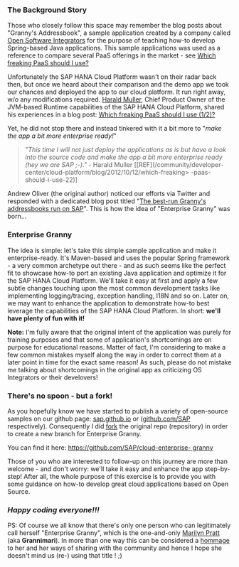 ### The Background Story

Those who closely follow this space may remember the blog posts about
"Granny's Addressbook", a sample application created by a company called [Open
Software Integrators](http://www.osintegrators.com/about) for the purpose of
teaching how-to develop Spring-based Java applications. This sample
applications was used as a reference to compare several PaaS offerings in the
market - see [Which freaking PaaS should I use?](http://www.infoworld.com/d/cloud-computing/which-freaking-paas-should-i-use-204189)

Unfortunately the SAP HANA Cloud Platform wasn't on their radar back then, but
once we heard about their comparison and the demo app we took our chances and
deployed the app to our cloud platform. It run right away, w/o any
modifications required. [Harald Muller](https://scn.sap.com/people/harald.mueller), Chief Product
Owner of the JVM-based Runtime capabilities of the SAP HANA Cloud Platform,
shared his experiences in a blog post: [Which freaking PaaS should I use
(1/2)?](http://scn.sap.com/community/developer-center/cloud-platform/blog/2012/10/10/which-freaking-paas-should-i-use-12)

Yet, he did not stop there and instead tinkered with it a bit more to "_make
the app a bit more enterprise ready!_"

    
>    _"This time I will not just deploy the applications as is but have a look into the  source code and make the app a bit more enterprise ready (hey we are SAP ;-)."_ - Harald Muller [[REF](/community/developer-center/cloud-platform/blog/2012/10/12/which-freaking> -paas-should-i-use-22)]
    
    
Andrew Oliver (the original author) noticed our efforts via Twitter and
responded with a dedicated blog post titled "[The best-run Granny's
addressbooks run on SAP](http://osintegrators.com/SAPknowsGranny)". This is
how the idea of "Enterprise Granny" was born...

### Enterprise Granny

The idea is simple: let's take this simple sample application and make it
enterprise-ready. It's Maven-based and uses the popular Spring framework - a
very common archetype out there - and as such seems like the perfect fit to
showcase how-to port an existing Java application and optimize it for the SAP
HANA Cloud Platform. We'll take it easy at first and apply a few subtle
changes touching upon the most common development tasks like implementing
logging/tracing, exception handling, I18N and so on. Later on, we may want to
enhance the application to demonstrate how-to best leverage the capabilities
of the SAP HANA Cloud Platform. In short: **we'll have plenty of fun with it!**

**Note:** I'm fully aware that the original intent of the application was purely for training purposes and that some of application's shortcomings are on purpose for educational reasons. Matter of fact, I'm considering to make a few common mistakes myself along the way in order to correct them at a later point in time for the exact same reason! As such, please do not mistake me talking about shortcomings in the original app as criticizing OS Integrators or their develovers!

###

### There's no spoon - but a fork!

As you hopefully know we have started to publish a variety of open-source
samples on our github page: [sap.github.io](http://sap.github.io/) or
([github.com/SAP](https://github.com/SAP/) respectively). Consequently I did
[fork](http://en.wikipedia.org/wiki/Fork_(software_development)) the original
repo (repository) in order to create a new branch for Enterprise Granny.

You can find it here: [https://github.com/SAP/cloud-enterprise-
granny](https://github.com/SAP/cloud-enterprise-granny)

Those of you who are interested to follow-up on this journey are more than
welcome - and don't worry: we'll take it easy and enhance the app step-by-
step! After all, the whole purpose of this exercise is to provide you with
some guidance on how-to develop great cloud applications based on Open Source.


### _Happy coding everyone!!!_

PS: Of course we all know that there's only one person who can legitimately
call herself "Enterprise Granny", which is the one-and-only [Marilyn
Pratt](http://scn.sap.com/people/marilyn.pratt) (aka **Grannimari**). In more than one way this can be
considered a [hommage](http://en.wikipedia.org/wiki/Hommage) to her and her
ways of sharing with the community and hence I hope she doesn't mind us (re-)
using that title ! ;)


